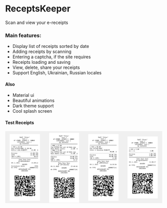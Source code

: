 # ReceptsKeeper
Scan and view your e-receipts

### Main features:
- Display list of receipts sorted by date
- Adding receipts by scanning 
- Entering a captcha, if the site requires
- Receipts loading and saving
- View, delete, share your receipts
- Support English, Ukrainian, Russian locales

#### Also
- Material ui
- Beautiful animations
- Dark theme support
- Cool splash screen

#### Test Receipts
<img src="https://raw.githubusercontent.com/vadiole/receiptskeeper/master/assets/1.jpeg" alt="Receipt 1" width="25%" height="25%"><img src="https://raw.githubusercontent.com/vadiole/receiptskeeper/master/assets/2.jpeg" alt="Receipt 2" width="25%" height="25%"><img src="https://raw.githubusercontent.com/vadiole/receiptskeeper/master/assets/3.jpeg" alt="Receipt 3" width="25%" height="25%"><img src="https://raw.githubusercontent.com/vadiole/receiptskeeper/master/assets/4.jpeg" alt="Receipt 4" width="25%" height="25%">
